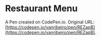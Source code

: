 # Restaurant Menu

A Pen created on CodePen.io. Original URL: [https://codepen.io/vanribeiro/pen/REZapB](https://codepen.io/vanribeiro/pen/REZapB).


